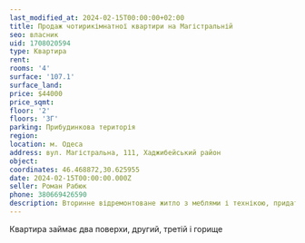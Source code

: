 ```yaml
---
last_modified_at: 2024-02-15T00:00:00+02:00
title: Продаж чотирикімнатної квартири на Магістральній
seo: власник
uid: 1708020594
type: Квартира
rent:
rooms: '4'
surface: '107.1'
surface_land:
price: $44000
price_sqmt:
floor: '2'
floors: '3Г'
parking: Прибудинкова територія
region:
location: м. Одеса
address: вул. Магістральна, 111, Хаджибейський район
object:
coordinates: 46.468872,30.625955
date: 2024-02-15T00:00:00.000Z
seller: Роман Рабюк
phone: 380669426590
description: Вторинне відремонтоване житло з меблями і технікою, придатне і готове для проживання
---
```


Квартира займає два поверхи, другий, третій і горище
